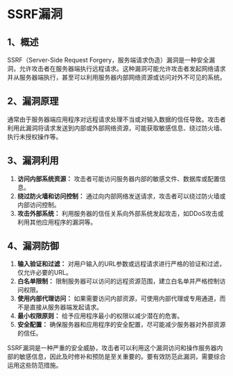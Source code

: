 # SSRF漏洞

## 1、概述

SSRF（Server-Side Request Forgery，服务端请求伪造）漏洞是一种安全漏洞，允许攻击者在服务器端执行远程请求。这种漏洞可能允许攻击者发起网络请求并从服务器端执行，甚至可以利用服务器内部网络资源或访问对外不可见的系统。

## 2、漏洞原理

通常由于服务器端应用程序对远程请求处理不当或对输入数据的信任导致。攻击者利用此漏洞将请求发送到内部或外部网络资源，可能获取敏感信息、绕过防火墙、执行未授权操作等。

## 3、漏洞利用

1. **访问内部系统资源：** 攻击者可能访问服务器内部的敏感文件、数据库或配置信息。
2. **绕过防火墙和访问控制：** 通过向内部网络发送请求，攻击者可以绕过防火墙或内部访问控制。
3. **攻击外部系统：** 利用服务器的信任关系向外部系统发起攻击，如DDoS攻击或利用其他应用程序的漏洞等。

## 4、漏洞防御

1. **输入验证和过滤：** 对用户输入的URL参数或远程请求进行严格的验证和过滤，仅允许必要的URL。
2. **白名单限制：** 限制服务器可以访问的远程资源范围，建立白名单并严格控制访问权限。
3. **使用内部代理访问：** 如果需要访问内部资源，可使用内部代理或专用通道，而不是直接从服务器端发起请求。
4. **最小权限原则：** 给予应用程序最小的权限以减少潜在的危害。
5. **安全配置：** 确保服务器和应用程序的安全配置，尽可能减少服务器对外部资源的信任。

SSRF漏洞是一种严重的安全威胁，攻击者可以利用这个漏洞访问和操作服务器内部的敏感信息，因此及时修补和预防是至关重要的。要有效防范此漏洞，需要综合运用这些防范措施。